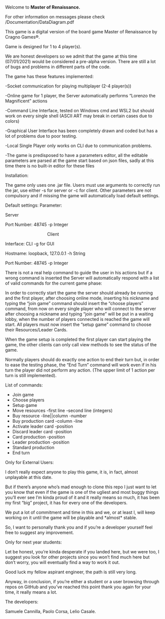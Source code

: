 ﻿Welcome to **Master of Renaissance.**

For other information on messages please check /Documentation/DataDiagram.pdf

This game is a digital version of the board game Master of Renaissance by Cragno Games®.

Game is designed for 1 to 4 player(s).

We are honest developers so we admit that the game at this time (07/01/2021) would be considered a pre-alpha version. There are still a lot of bugs and problems in different parts of the code.

The game has these features implemented:

-Socket communication for playing multiplayer (2-4 player(s))

-Online game for 1 player, the Server automatically performs “Lorenzo the Magnificent” actions

-Command Line Interface, tested on Windows cmd and WSL2 but should work on every single shell (ASCII ART may break in certain cases due to colors)

-Graphical User Interface has been completely drawn and coded but has a lot of problems due to poor testing.

-Local Single Player only works on CLI due to communication problems.

-The game is predisposed to have a parameters editor, all the editable parameters are parsed at the game start based on json files, sadly at this time there is no built-in editor for these files

Installation:

The game only uses one .jar file. Users must use arguments to correctly run the jar, use either -s for server or -c for client. Other parameters are not compulsory and if missing the game will automatically load default settings.

Default settings:						Parameter:

Server

Port Number: 48745						-p Integer

`					`Client

Interface: CLI							-g for GUI

Hostname: loopback, 127.0.0.1					-h String

Port Number: 48745						-p Integer

There is not a real help command to guide the user in his actions but if a wrong command is inserted the Server will automatically respond with a list of valid commands for the current game phase:

In order to correctly start the game the server should already be running and the first player, after choosing online mode, inserting his nickname and typing the “join game” command should insert the “choose players” command, from now on every single player who will connect to the server after choosing a nickname and typing “join game” will be put in a waiting lobby, when the number of players connected is reached the game will start. All players must now insert the “setup game” command to choose their Resources/Leader Cards.

When the game setup is completed the first player can start playing the game, the other clients can only call view methods to see the status of the game.

Normally players should do exactly one action to end their turn but, in order to ease the testing phase, the “End Turn” command will work even if in his turn the player did not perform any action. (The upper limit of 1 action per turn is still implemented).

List of commands:

- Join game
- Choose players
- Setup game
- Move resources -first line -second line (integers)
- Buy resource -line||column -number
- Buy production card -column -line
- Activate leader card -position
- Discard leader card -position
- Card production -position
- Leader production -position
- Standard production
- End turn









Only for External Users:

I don’t really expect anyone to play this game, it is, in fact, almost unplayable at this date.

But if there’s anyone who’s mad enough to clone this repo I just want to let you know that even if the game is one of the ugliest and most buggy things you’ll ever see I’m kinda proud of it and it really means so much, it has been my first “big” project, it has for every one of the developers.

We put a lot of commitment and time in this and we, or at least I, will keep working on it until the game will be playable and \*almost\* stable. 

So, I want to personally thank you and if you’re a developer yourself feel free to suggest any improvement.

Only for next year students:

Let be honest, you’re kinda desperate if you landed here, but we were too, I suggest you look for other projects since you won’t find much here but don’t worry, you will eventually find a way to work it out.

Good luck my fellow aspirant engineer, the path is still very long.

Anyway, in conclusion, if you’re either a student or a user browsing through repos on GitHub and you’ve reached this point thank you again for your time, it really means a lot.

The developers:

Samuele Cannilla, Paolo Corsa, Lelio Casale.


